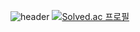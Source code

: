 ![header](https://capsule-render.vercel.app/api?type=transparent&color=gradient&height=100&section=header&text=KimJoonHyung&fontSize=60)
[![Solved.ac
프로필](http://mazassumnida.wtf/api/v2/generate_badge?boj=a2456542)](https://solved.ac/a2456542)
